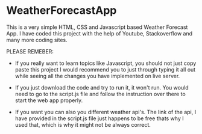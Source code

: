 # WeatherForecastApp
This is a very simple HTML, CSS and Javascript based Weather Forecast App.
I have coded this project with the help of Youtube, Stackoverflow and many more coding sites.

PLEASE REMEBER:

- If you really want to learn topics like Javascript, you should not just copy paste this project I would recommend you to just through typing it all out while seeing all the 
changes you have implemented on live server.

- If you just download the code and try to run it, it won't run. You would need to go to the script.js file and follow the instruction over there to start the web app properly.

- If you want you can also you different weather api's. The link of the api, I have provided in the script.js file just happens to be free thats why I used that, which is why it
might not be always correct.

